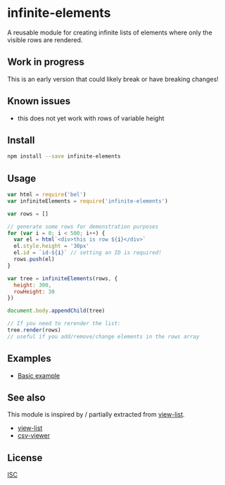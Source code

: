 # infinite-elements

A reusable module for creating infinite lists of elements where only the visible rows are rendered.

## Work in progress

This is an early version that could likely break or have breaking changes!

## Known issues

- this does not yet work with rows of variable height

## Install

```sh
npm install --save infinite-elements
```

## Usage

```js
var html = require('bel')
var infiniteElements = require('infinite-elements')

var rows = []

// generate some rows for demonstration purposes
for (var i = 0; i < 500; i++) {
  var el = html`<div>this is row ${i}</div>`
  el.style.height = '30px'
  el.id = `id-${i}` // setting an ID is required!
  rows.push(el)
}

var tree = infiniteElements(rows, {
  height: 300,
  rowHeight: 30
})

document.body.appendChild(tree)

// If you need to rerender the list:
tree.render(rows)
// useful if you add/remove/change elements in the rows array
```

## Examples
- [Basic example](example.js)

## See also

This module is inspired by / partially extracted from [view-list](https://npmjs.com/view-list).

- [view-list](https://npmjs.com/view-list)
- [csv-viewer](https://npmjs.com/csv-viewer)

## License

[ISC](LICENSE.md)
